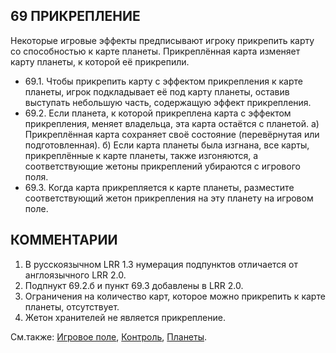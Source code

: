 69 ПРИКРЕПЛЕНИЕ
---

Некоторые игровые эффекты предписывают игроку прикрепить карту со способностью к карте планеты. Прикреплённая карта изменяет карту планеты, к которой её прикрепили.
* 69.1. Чтобы прикрепить карту с эффектом прикрепления к карте планеты, игрок подкладывает её под карту планеты, оставив выступать небольшую часть, содержащую эффект прикрепления.
* 69.2. Если планета, к которой прикреплена карта с эффектом прикрепления, меняет владельца, эта карта остаётся с планетой.
  а) Прикреплённая карта сохраняет своё состояние (перевёрнутая или подготовленная).
  б) Если карта планеты была изгнана, все карты, прикреплённые к карте планеты, также изгоняются, а соответствующие жетоны прикреплений убираются с игрового поля.
* 69.3. Когда карта прикрепляется к карте планеты, разместите соответствующий жетон прикрепления на эту планету на игровом поле.

КОММЕНТАРИИ
---
1) В русскоязычном LRR 1.3 нумерация подпунктов отличается от англоязычного LRR 2.0.
2) Подпнукт 69.2.б и пункт 69.3 добавлены в LRR 2.0.
3) Ограничения на количество карт, которое можно прикрепить к карте планеты, отсутствует.
4) Жетон хранителей не является прикрепление.

См.также: [Игровое поле](game_board.md), [Контроль](control.md), [Планеты](planets.md).
